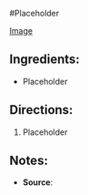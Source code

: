 #Placeholder 

[Image](url)

## Ingredients:
* Placeholder

## Directions:
1. Placeholder

## Notes:
* **Source**: 
